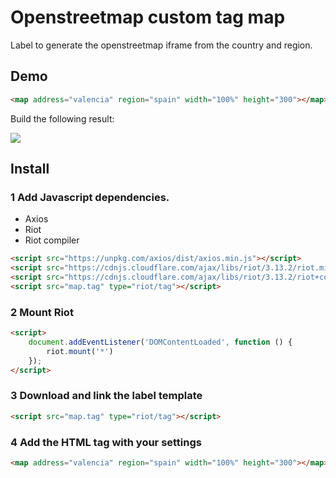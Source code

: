 # Openstreetmap custom tag map

Label to generate the openstreetmap iframe from the country and region.

## Demo

``` html
<map address="valencia" region="spain" width="100%" height="300"></map>
```

Build the following result:

<img src="https://min.gitcdn.link/cdn/tanrax/openstreetmap-tag-map/master/demo.jpg">

## Install

### 1 Add Javascript dependencies.

- Axios
- Riot
- Riot compiler

``` html
<script src="https://unpkg.com/axios/dist/axios.min.js"></script>
<script src="https://cdnjs.cloudflare.com/ajax/libs/riot/3.13.2/riot.min.js"></script>
<script src="https://cdnjs.cloudflare.com/ajax/libs/riot/3.13.2/riot+compiler.min.js"></script>
<script src="map.tag" type="riot/tag"></script>
```

### 2 Mount Riot

``` html
<script>
    document.addEventListener('DOMContentLoaded', function () {
        riot.mount('*')
    });
</script>
```

### 3 Download and link the label template

``` html
<script src="map.tag" type="riot/tag"></script>
```

### 4 Add the HTML tag with your settings

``` html
<map address="valencia" region="spain" width="100%" height="300"></map>
```
